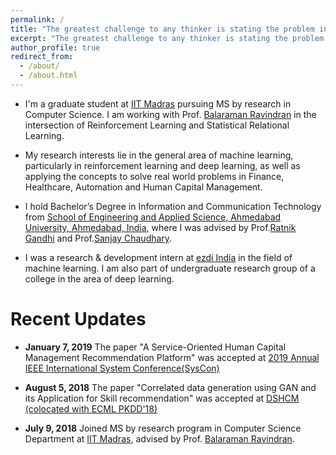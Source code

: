 ```yaml
---
permalink: /
title: "The greatest challenge to any thinker is stating the problem in a way that will allow a solution. "
excerpt: "The greatest challenge to any thinker is stating the problem in a way that will allow a solution."
author_profile: true
redirect_from: 
  - /about/
  - /about.html
---
```

<!--
<p align="right">
  <img src="https://ashutoshaay26.github.io/files/Shivoham.jpg?raw=true" alt="Photo" style="width: 200px;"/> 
</p>
-->

* I'm a graduate student at [IIT Madras](https://www.iitm.ac.in/) pursuing MS by research in Computer Science. I am working with Prof. [Balaraman Ravindran](https://www.cse.iitm.ac.in/~ravi/) in the intersection of Reinforcement Learning and Statistical Relational Learning.

* My research interests lie in the general area of machine learning, particularly in reinforcement learning and deep learning, as well as applying the concepts to solve real world problems in Finance, Healthcare, Automation and Human Capital Management.  

* I hold Bachelor’s Degree in Information and Communication Technology from [School of Engineering and Applied Science, Ahmedabad University, Ahmedabad, India](https://ahduni.edu.in/seas/), where I was advised by Prof.[Ratnik Gandhi](https://sites.google.com/site/ratnikg) and Prof.[Sanjay Chaudhary](https://ahduni.edu.in/seas/people/faculty/sanjay-chaudhary).

* I was a research & development intern at [ezdi India](https://www.ezdi.com/) in the field of machine learning. I am also part of undergraduate research group of a college in the area of deep learning.


# **Recent Updates**

* **January 7, 2019** The paper "A Service-Oriented Human Capital Management Recommendation Platform" was accepted at [2019 Annual IEEE International System Conference(SysCon)](https://ieeesyscon.org/) 


* **August 5, 2018** The paper "Correlated data generation using GAN and its Application for Skill recommendation" was accepted at [DSHCM (colocated with ECML PKDD'18)](https://dshcm.org/) 

* **July 9, 2018** Joined MS by research program in Computer Science Department at [IIT Madras](http://www.cse.iitm.ac.in/), advised by Prof. [Balaraman Ravindran](https://www.cse.iitm.ac.in/~ravi/). 


